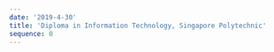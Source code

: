 ```yaml
---
date: '2019-4-30'
title: 'Diploma in Information Technology, Singapore Polytechnic'
sequence: 0
---
```

